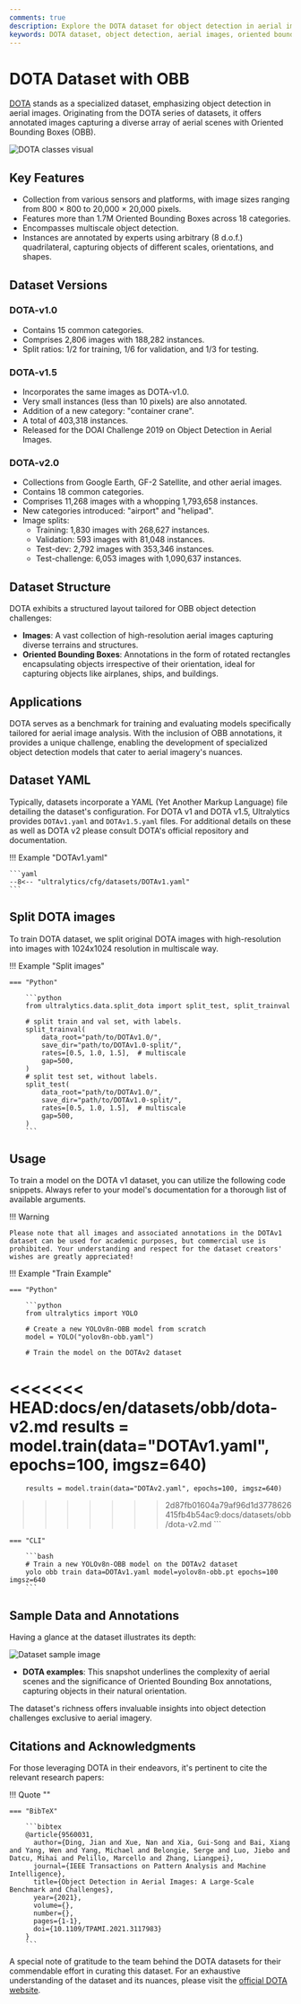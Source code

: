 ```yaml
---
comments: true
description: Explore the DOTA dataset for object detection in aerial images, featuring 1.7M Oriented Bounding Boxes across 18 categories. Ideal for aerial image analysis.
keywords: DOTA dataset, object detection, aerial images, oriented bounding boxes, OBB, DOTA v1.0, DOTA v1.5, DOTA v2.0, multiscale detection, Ultralytics
---
```


# DOTA Dataset with OBB

[DOTA](https://captain-whu.github.io/DOTA/index.html) stands as a specialized dataset, emphasizing object detection in aerial images. Originating from the DOTA series of datasets, it offers annotated images capturing a diverse array of aerial scenes with Oriented Bounding Boxes (OBB).

![DOTA classes visual](https://user-images.githubusercontent.com/26833433/259461765-72fdd0d8-266b-44a9-8199-199329bf5ca9.jpg)

## Key Features

- Collection from various sensors and platforms, with image sizes ranging from 800 × 800 to 20,000 × 20,000 pixels.
- Features more than 1.7M Oriented Bounding Boxes across 18 categories.
- Encompasses multiscale object detection.
- Instances are annotated by experts using arbitrary (8 d.o.f.) quadrilateral, capturing objects of different scales, orientations, and shapes.

## Dataset Versions

### DOTA-v1.0

- Contains 15 common categories.
- Comprises 2,806 images with 188,282 instances.
- Split ratios: 1/2 for training, 1/6 for validation, and 1/3 for testing.

### DOTA-v1.5

- Incorporates the same images as DOTA-v1.0.
- Very small instances (less than 10 pixels) are also annotated.
- Addition of a new category: "container crane".
- A total of 403,318 instances.
- Released for the DOAI Challenge 2019 on Object Detection in Aerial Images.

### DOTA-v2.0

- Collections from Google Earth, GF-2 Satellite, and other aerial images.
- Contains 18 common categories.
- Comprises 11,268 images with a whopping 1,793,658 instances.
- New categories introduced: "airport" and "helipad".
- Image splits:
    - Training: 1,830 images with 268,627 instances.
    - Validation: 593 images with 81,048 instances.
    - Test-dev: 2,792 images with 353,346 instances.
    - Test-challenge: 6,053 images with 1,090,637 instances.

## Dataset Structure

DOTA exhibits a structured layout tailored for OBB object detection challenges:

- **Images**: A vast collection of high-resolution aerial images capturing diverse terrains and structures.
- **Oriented Bounding Boxes**: Annotations in the form of rotated rectangles encapsulating objects irrespective of their orientation, ideal for capturing objects like airplanes, ships, and buildings.

## Applications

DOTA serves as a benchmark for training and evaluating models specifically tailored for aerial image analysis. With the inclusion of OBB annotations, it provides a unique challenge, enabling the development of specialized object detection models that cater to aerial imagery's nuances.

## Dataset YAML

Typically, datasets incorporate a YAML (Yet Another Markup Language) file detailing the dataset's configuration. For DOTA v1 and DOTA v1.5, Ultralytics provides `DOTAv1.yaml` and `DOTAv1.5.yaml` files. For additional details on these as well as DOTA v2 please consult DOTA's official repository and documentation.

!!! Example "DOTAv1.yaml"

    ```yaml
    --8<-- "ultralytics/cfg/datasets/DOTAv1.yaml"
    ```

## Split DOTA images

To train DOTA dataset, we split original DOTA images with high-resolution into images with 1024x1024 resolution in multiscale way.

!!! Example "Split images"

    === "Python"

        ```python
        from ultralytics.data.split_dota import split_test, split_trainval

        # split train and val set, with labels.
        split_trainval(
            data_root="path/to/DOTAv1.0/",
            save_dir="path/to/DOTAv1.0-split/",
            rates=[0.5, 1.0, 1.5],  # multiscale
            gap=500,
        )
        # split test set, without labels.
        split_test(
            data_root="path/to/DOTAv1.0/",
            save_dir="path/to/DOTAv1.0-split/",
            rates=[0.5, 1.0, 1.5],  # multiscale
            gap=500,
        )
        ```

## Usage

To train a model on the DOTA v1 dataset, you can utilize the following code snippets. Always refer to your model's documentation for a thorough list of available arguments.

!!! Warning

    Please note that all images and associated annotations in the DOTAv1 dataset can be used for academic purposes, but commercial use is prohibited. Your understanding and respect for the dataset creators' wishes are greatly appreciated!

!!! Example "Train Example"

    === "Python"

        ```python
        from ultralytics import YOLO

        # Create a new YOLOv8n-OBB model from scratch
        model = YOLO("yolov8n-obb.yaml")

        # Train the model on the DOTAv2 dataset
<<<<<<< HEAD:docs/en/datasets/obb/dota-v2.md
        results = model.train(data="DOTAv1.yaml", epochs=100, imgsz=640)
=======
        results = model.train(data="DOTAv2.yaml", epochs=100, imgsz=640)
>>>>>>> 2d87fb01604a79af96d1d3778626415fb4b54ac9:docs/datasets/obb/dota-v2.md
        ```

    === "CLI"

        ```bash
        # Train a new YOLOv8n-OBB model on the DOTAv2 dataset
        yolo obb train data=DOTAv1.yaml model=yolov8n-obb.pt epochs=100 imgsz=640
        ```

## Sample Data and Annotations

Having a glance at the dataset illustrates its depth:

![Dataset sample image](https://captain-whu.github.io/DOTA/images/instances-DOTA.jpg)

- **DOTA examples**: This snapshot underlines the complexity of aerial scenes and the significance of Oriented Bounding Box annotations, capturing objects in their natural orientation.

The dataset's richness offers invaluable insights into object detection challenges exclusive to aerial imagery.

## Citations and Acknowledgments

For those leveraging DOTA in their endeavors, it's pertinent to cite the relevant research papers:

!!! Quote ""

    === "BibTeX"

        ```bibtex
        @article{9560031,
          author={Ding, Jian and Xue, Nan and Xia, Gui-Song and Bai, Xiang and Yang, Wen and Yang, Michael and Belongie, Serge and Luo, Jiebo and Datcu, Mihai and Pelillo, Marcello and Zhang, Liangpei},
          journal={IEEE Transactions on Pattern Analysis and Machine Intelligence},
          title={Object Detection in Aerial Images: A Large-Scale Benchmark and Challenges},
          year={2021},
          volume={},
          number={},
          pages={1-1},
          doi={10.1109/TPAMI.2021.3117983}
        }
        ```

A special note of gratitude to the team behind the DOTA datasets for their commendable effort in curating this dataset. For an exhaustive understanding of the dataset and its nuances, please visit the [official DOTA website](https://captain-whu.github.io/DOTA/index.html).
